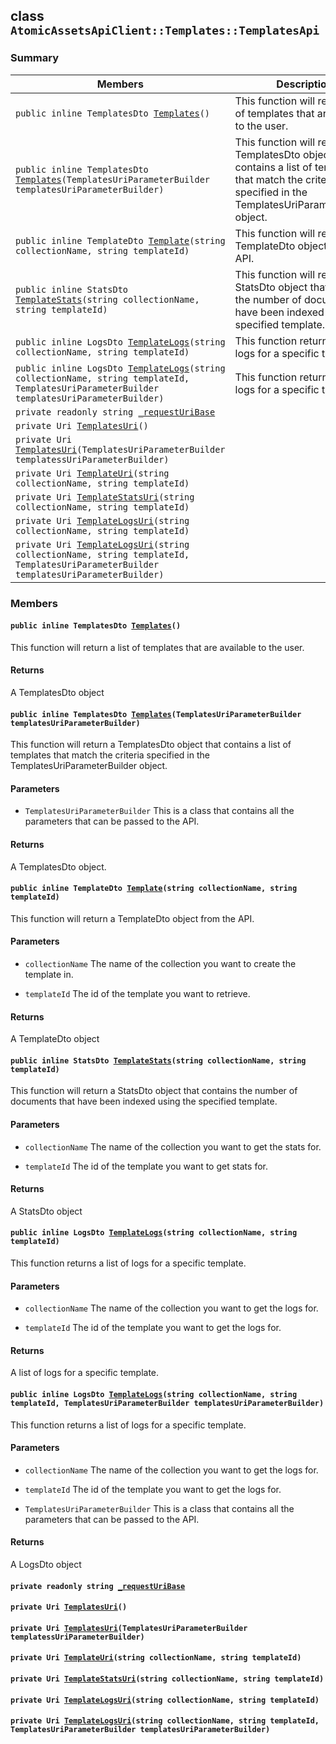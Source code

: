 ## class `AtomicAssetsApiClient::Templates::TemplatesApi` 

### Summary

 Members                        | Descriptions                                
--------------------------------|---------------------------------------------
`public inline TemplatesDto `[`Templates`](#class_atomic_assets_api_client_1_1_templates_1_1_templates_api_1a25e67d4b511a23a1b839ddda3f068270)`()` | This function will return a list of templates that are available to the user.
`public inline TemplatesDto `[`Templates`](#class_atomic_assets_api_client_1_1_templates_1_1_templates_api_1a8ea5c7db0240a2a35df4a5102fc54dc6)`(TemplatesUriParameterBuilder templatesUriParameterBuilder)` | This function will return a TemplatesDto object that contains a list of templates that match the criteria specified in the TemplatesUriParameterBuilder object.
`public inline TemplateDto `[`Template`](#class_atomic_assets_api_client_1_1_templates_1_1_templates_api_1a2407db816a9531d64ebb2a45e1baf94f)`(string collectionName, string templateId)` | This function will return a TemplateDto object from the API.
`public inline StatsDto `[`TemplateStats`](#class_atomic_assets_api_client_1_1_templates_1_1_templates_api_1aae016864d3b9036a46fe974edda95bdb)`(string collectionName, string templateId)` | This function will return a StatsDto object that contains the number of documents that have been indexed using the specified template.
`public inline LogsDto `[`TemplateLogs`](#class_atomic_assets_api_client_1_1_templates_1_1_templates_api_1aafe2d7ea95fef1f9e52b0542ab98da04)`(string collectionName, string templateId)` | This function returns a list of logs for a specific template.
`public inline LogsDto `[`TemplateLogs`](#class_atomic_assets_api_client_1_1_templates_1_1_templates_api_1abfe898a4671b389c83d65ebb70439e4d)`(string collectionName, string templateId, TemplatesUriParameterBuilder templatesUriParameterBuilder)` | This function returns a list of logs for a specific template.
`private readonly string `[`_requestUriBase`](#class_atomic_assets_api_client_1_1_templates_1_1_templates_api_1a1854c4909a1013a684af16fb52e8a387) | 
`private Uri `[`TemplatesUri`](#class_atomic_assets_api_client_1_1_templates_1_1_templates_api_1a70668a91db02b5409d48e972387179ce)`()` | 
`private Uri `[`TemplatesUri`](#class_atomic_assets_api_client_1_1_templates_1_1_templates_api_1a3120a9b5fd6173bdc6e13bf34ddcd6d1)`(TemplatesUriParameterBuilder templatessUriParameterBuilder)` | 
`private Uri `[`TemplateUri`](#class_atomic_assets_api_client_1_1_templates_1_1_templates_api_1a495ebc65461d52505612c98c313f1326)`(string collectionName, string templateId)` | 
`private Uri `[`TemplateStatsUri`](#class_atomic_assets_api_client_1_1_templates_1_1_templates_api_1a5829798696aa9ecddd5e5f1c3e8ec1bc)`(string collectionName, string templateId)` | 
`private Uri `[`TemplateLogsUri`](#class_atomic_assets_api_client_1_1_templates_1_1_templates_api_1a689ae101f2c19a4f3947dbdd0ee964e7)`(string collectionName, string templateId)` | 
`private Uri `[`TemplateLogsUri`](#class_atomic_assets_api_client_1_1_templates_1_1_templates_api_1acdf94dbd49b55bf713e8087ab05c4daf)`(string collectionName, string templateId, TemplatesUriParameterBuilder templatesUriParameterBuilder)` | 

### Members

#### `public inline TemplatesDto `[`Templates`](#class_atomic_assets_api_client_1_1_templates_1_1_templates_api_1a25e67d4b511a23a1b839ddda3f068270)`()` 

This function will return a list of templates that are available to the user.

#### Returns
A TemplatesDto object

#### `public inline TemplatesDto `[`Templates`](#class_atomic_assets_api_client_1_1_templates_1_1_templates_api_1a8ea5c7db0240a2a35df4a5102fc54dc6)`(TemplatesUriParameterBuilder templatesUriParameterBuilder)` 

This function will return a TemplatesDto object that contains a list of templates that match the criteria specified in the TemplatesUriParameterBuilder object.

#### Parameters
* `TemplatesUriParameterBuilder` This is a class that contains all the parameters that can be passed to the API.

#### Returns
A TemplatesDto object.

#### `public inline TemplateDto `[`Template`](#class_atomic_assets_api_client_1_1_templates_1_1_templates_api_1a2407db816a9531d64ebb2a45e1baf94f)`(string collectionName, string templateId)` 

This function will return a TemplateDto object from the API.

#### Parameters
* `collectionName` The name of the collection you want to create the template in.

* `templateId` The id of the template you want to retrieve.

#### Returns
A TemplateDto object

#### `public inline StatsDto `[`TemplateStats`](#class_atomic_assets_api_client_1_1_templates_1_1_templates_api_1aae016864d3b9036a46fe974edda95bdb)`(string collectionName, string templateId)` 

This function will return a StatsDto object that contains the number of documents that have been indexed using the specified template.

#### Parameters
* `collectionName` The name of the collection you want to get the stats for.

* `templateId` The id of the template you want to get stats for.

#### Returns
A StatsDto object

#### `public inline LogsDto `[`TemplateLogs`](#class_atomic_assets_api_client_1_1_templates_1_1_templates_api_1aafe2d7ea95fef1f9e52b0542ab98da04)`(string collectionName, string templateId)` 

This function returns a list of logs for a specific template.

#### Parameters
* `collectionName` The name of the collection you want to get the logs for.

* `templateId` The id of the template you want to get the logs for.

#### Returns
A list of logs for a specific template.

#### `public inline LogsDto `[`TemplateLogs`](#class_atomic_assets_api_client_1_1_templates_1_1_templates_api_1abfe898a4671b389c83d65ebb70439e4d)`(string collectionName, string templateId, TemplatesUriParameterBuilder templatesUriParameterBuilder)` 

This function returns a list of logs for a specific template.

#### Parameters
* `collectionName` The name of the collection you want to get the logs for.

* `templateId` The id of the template you want to get the logs for.

* `TemplatesUriParameterBuilder` This is a class that contains all the parameters that can be passed to the API.

#### Returns
A LogsDto object

#### `private readonly string `[`_requestUriBase`](#class_atomic_assets_api_client_1_1_templates_1_1_templates_api_1a1854c4909a1013a684af16fb52e8a387) 

#### `private Uri `[`TemplatesUri`](#class_atomic_assets_api_client_1_1_templates_1_1_templates_api_1a70668a91db02b5409d48e972387179ce)`()` 

#### `private Uri `[`TemplatesUri`](#class_atomic_assets_api_client_1_1_templates_1_1_templates_api_1a3120a9b5fd6173bdc6e13bf34ddcd6d1)`(TemplatesUriParameterBuilder templatessUriParameterBuilder)` 

#### `private Uri `[`TemplateUri`](#class_atomic_assets_api_client_1_1_templates_1_1_templates_api_1a495ebc65461d52505612c98c313f1326)`(string collectionName, string templateId)` 

#### `private Uri `[`TemplateStatsUri`](#class_atomic_assets_api_client_1_1_templates_1_1_templates_api_1a5829798696aa9ecddd5e5f1c3e8ec1bc)`(string collectionName, string templateId)` 

#### `private Uri `[`TemplateLogsUri`](#class_atomic_assets_api_client_1_1_templates_1_1_templates_api_1a689ae101f2c19a4f3947dbdd0ee964e7)`(string collectionName, string templateId)` 

#### `private Uri `[`TemplateLogsUri`](#class_atomic_assets_api_client_1_1_templates_1_1_templates_api_1acdf94dbd49b55bf713e8087ab05c4daf)`(string collectionName, string templateId, TemplatesUriParameterBuilder templatesUriParameterBuilder)` 

